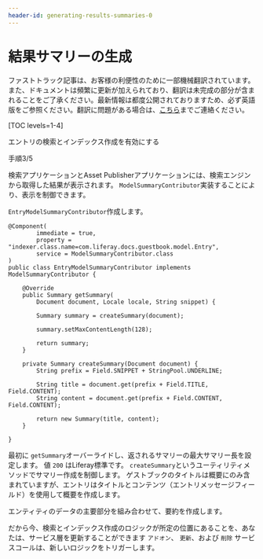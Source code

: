 ```yaml
---
header-id: generating-results-summaries-0
---
```


# 結果サマリーの生成

<p class="alert alert-info"><span class="wysiwyg-color-blue120">ファストトラック記事は、お客様の利便性のために一部機械翻訳されています。また、ドキュメントは頻繁に更新が加えられており、翻訳は未完成の部分が含まれることをご了承ください。最新情報は都度公開されておりますため、必ず英語版をご参照ください。翻訳に問題がある場合は、<a href="mailto:support-content-jp@liferay.com">こちら</a>までご連絡ください。</span></p>

[TOC levels=1-4]

<div class="learn-path-step row">
    <p id="stepTitle">エントリの検索とインデックス作成を有効にする</p><p>手順3/5</p>
</div>

検索アプリケーションとAsset Publisherアプリケーションには、検索エンジンから取得した結果が表示されます。 `ModelSummaryContributor`実装することにより、表示を制御できます。

`EntryModelSummaryContributor`作成します。

    @Component(
            immediate = true,
            property = "indexer.class.name=com.liferay.docs.guestbook.model.Entry",
            service = ModelSummaryContributor.class
    )
    public class EntryModelSummaryContributor implements ModelSummaryContributor {
    
        @Override
        public Summary getSummary(
            Document document, Locale locale, String snippet) {
    
            Summary summary = createSummary(document);
    
            summary.setMaxContentLength(128);
    
            return summary;
        }
    
        private Summary createSummary(Document document) {
            String prefix = Field.SNIPPET + StringPool.UNDERLINE;
    
            String title = document.get(prefix + Field.TITLE, Field.CONTENT);
            String content = document.get(prefix + Field.CONTENT, Field.CONTENT);
    
            return new Summary(title, content);
        }
    
    }

最初に `getSummary`オーバーライドし、返されるサマリーの最大サマリー長を設定します。 値 `200` はLiferay標準です。 `createSummary`というユーティリティメソッドでサマリー作成を制御します。 ゲストブックのタイトルは概要にのみ含まれていますが、エントリはタイトルとコンテンツ（エントリメッセージフィールド）を使用して概要を作成します。

エンティティのデータの主要部分を組み合わせて、要約を作成します。

だから今、検索とインデックス作成のロジックが所定の位置にあることを、あなたは、サービス層を更新することができます `アドオン`、 `更新`、および `削除` サービスコールは、新しいロジックをトリガーします。

